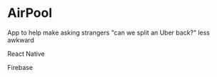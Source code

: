 # AirPool
App to help make asking strangers "can we split an Uber back?" less awkward

React Native

Firebase
